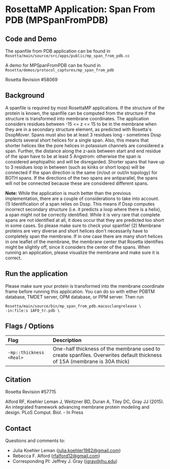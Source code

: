 # RosettaMP Application: Span From PDB (MPSpanFromPDB)

## Code and Demo
The spanfile from PDB application can be found in `Rosetta/main/source/src/apps/public/mp_span_from_pdb.cc` 

A demo for MPSpanFromPDB can be found in `Rosetta/demos/protocol_captures/mp_span_from_pdb`

Rosetta Revision #58069

## Background
A spanfile is required by most RosettaMP applications. If the structure of the protein is known, the spanfile can be computed from the structure if the structure is transformed into membrane coordinates. The application considers residues between -15 <= z <= 15 to be in the membrane when they are in a secondary structure element, as predicted with Rosetta's DsspMover. Spans must also be at least 3 residues long - sometimes Dssp predicts several short helices for a single span. Also, this means that shorter helices like the pore helices in potassium channels are considered a span. Further, the distance along the z-axis between start and end residue of the span have to be at least 5 Angstrom: otherwise the span is considered amphipathic and will be disregarded. Shorter spans that have up to 3 residues loop in between (such as kinks or short loops) will be connected if the span direction is the same (in/out or out/in topology) for BOTH spans. If the directions of the two spans are antiparallel, the spans will not be connected because these are considered different spans. 

**Note:** While the application is much better than the previous implementation, there are a couple of considerations to take into account. (1) Identification of a span relies on Dssp. This means if Dssp computes incorrect secondary structure (i.e. it predicts a loop where there is a helix), a span might not be correctly identified. While it is very rare that complete spans are not identified at all, it does occur that they are predicted too short in some cases. So please make sure to check your spanfile! (2) Membrane proteins are very diverse and short helices don't necessarily have to completely span the membrane. If in one case there are many short helices in one leaflet of the membrane, the membrane center that Rosetta identifies might be slightly off, since it considers the center of the spans. When running an application, please visualize the membrane and make sure it is correct. 

## Run the application

Please make sure your protein is transformed into the membrane coordinate frame before running this application. You can do so with either PDBTM database, TMDET server, OPM database, or PPM server. Then run 

```
Rosetta/main/source/bin/mp_span_from_pdb.macosclangrelease \
-in:file:s 1AFO_tr.pdb \
```

## Flags / Options

|**Flag**|**Description**|
|:-------|:--------------|
|`-mp::thickness <Real>` | One-half thickness of the membrane used to create spanfiles. Overwrites default thickness of 15A (membrane is 30A thick) |

## Citation
Rosetta Revision #57715

Alford RF, Koehler Leman J, Weitzner BD, Duran A, Tiley DC, Gray JJ (2015). An integrated framework advancing membrane protein modeling and design. PLoS Comput. Biol. - In Press

## Contact

Questions and comments to: 
 - Julia Koehler Leman ([julia.koehler1982@gmail.com](julia.koehler1982@gmail.com))
 - Rebecca F. Alford ([rfalford12@gmail.com](rfalford12@gmail.com))
 - Corresponding PI: Jeffrey J. Gray ([jgray@jhu.edu](jgray@jhu.edu))

